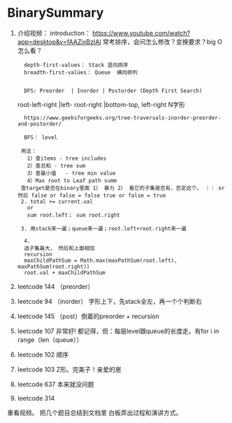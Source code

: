# BinarySummary

1. 介绍视频： introduction： https://www.youtube.com/watch?app=desktop&v=fAAZixBzIAI 
         常考排序，会问怎么修改？变换要求？big O怎么看？


         depth-first-values： Stack 竖向排序 
         breadth-first-valües： Queue  横向排列
         

         DFS: Preorder  | Inorder | Postorder (Depth First Search)
     root-left-right |left- root-right |bottom-top, left-right 
     N字形
     
         https://www.geeksforgeeks.org/tree-traversals-inorder-preorder-and-postorder/
   
         BFS： level

        用法：
          1）查items - tree includes
          2）查总和 - tree sum
          3）查最小值   - tree min value
          4）Max root to Leaf path summ
        查target是否在binary里面 1） 暴力 2） 看它的子集是否有，否定这个。 ｜｜ or 然后 false or false = false true or false = true
        2. total += current.val
          or
          sum root.left； sum root.right

        3. 用stack来一遍；queue来一遍；root.left+root.right来一遍

         4. 
         选子集最大， 然后和上面相加
         recursion
         maxChildPathSum = Math.max(maxPathSum(root.left), maxPathSum(root.right))
         root.val + maxChildPathSum
         
  2. leetcode 144 （preorder）
  3. leetcode 94 （inorder） 字形上下，先stack全左，再一个个判断右
  4. leetcode 145 （post）倒着的preorder + recursion
  
  5. leetcode 107 非常好! 都记得，但：每层level跟queue的长度走。有for i in range（len（queue））
  6. leetcode 102 顺序
  7. leetcode 103 Z形。完美子！亲爱的崽
  8. leetcode 637 本来就没问题
  9. leetcode 314
  
  
  重看视频。
  把几个题目总结到文档里
  白板弄出过程和演讲方式。
